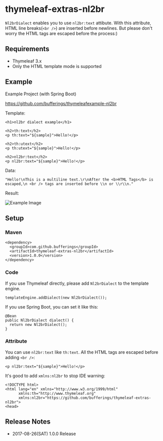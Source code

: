 # thymeleaf-extras-nl2br

`Nl2brDialect` enables you to use `nl2br:text` attibute. With this attribute, HTML line breaks(`<br />`) are inserted before newlines. But please don't worry the HTML tags are escaped before the process:)

## Requirements

* Thymeleaf 3.x
* Only the HTML template mode is supported

## Example

Example Project (with Spring Boot)

https://github.com/bufferings/thymeleafexample-nl2br

Template:

```
<h1>nl2br dialect example</h1>

<h2>th:text</h2>
<p th:text="${sample}">Hello!</p>

<h2>th:utext</h2>
<p th:utext="${sample}">Hello!</p>

<h2>nl2br:text</h2>
<p nl2br:text="${sample}">Hello!</p>
```

Data:

```
"Hello!\nThis is a multiline text.\r\nAfter the <b>HTML Tags</b> is escaped,\n <br /> tags are inserted before \\n or \\r\\n."
```

Result:

![Example Image](https://github.com/bufferings/thymeleaf-extras-nl2br/blob/master/doc/example.png)

## Setup

### Maven

```
<dependency>
  <groupId>com.github.bufferings</groupId>
  <artifactId>thymeleaf-extras-nl2br</artifactId>
  <version>1.0.0</version>
</dependency>
```

### Code

If you use Thymeleaf directly, please add `Nl2brDialect` to the template engine.

```
templateEngine.addDialect(new Nl2brDialect());
```

If you use Spring Boot, you can set it like this:

```
@Bean
public Nl2brDialect dialect() {
  return new Nl2brDialect();
}
```

### Attribute

You can use `nl2br:text` like `th:text`. All the HTML tags are escaped before adding `<br />`:

```
<p nl2br:text="${sample}">Hello!</p>
```

It's good to add `xmlns:nl2br` to stop IDE warning:

```
<!DOCTYPE html>
<html lang="en" xmlns="http://www.w3.org/1999/html"
      xmlns:th="http://www.thymeleaf.org"
      xmlns:nl2br="https://github.com/bufferings/thymeleaf-extras-nl2br">
<head>
```

## Release Notes

* 2017-08-26(SAT) 1.0.0 Release
